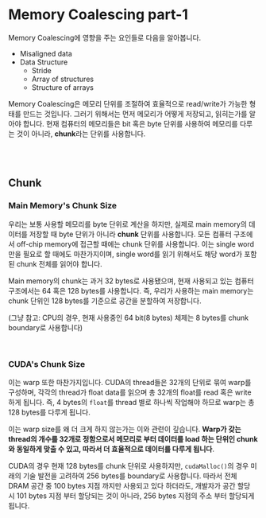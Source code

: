 # Memory Coalescing part-1

Memory Coalescing에 영향을 주는 요인들로 다음을 알아봅니다.

- Misaligned data
- Data Structure
  - Stride
  - Array of structures
  - Structure of arrays

Memory Coalescing은 메모리 단위를 조절하여 효율적으로 read/write가 가능한 형태를 만드는 것입니다. 그러기 위해서는 먼저 메모리가 어떻게 저장되고, 읽히는가를 알아야 합니다. 현재 컴퓨터의 메모리들은 bit 혹은 byte 단위를 사용하여 메모리를 다루는 것이 아니라, **chunk**라는 단위를 사용합니다.

<br><br>

## Chunk

### Main Memory's Chunk Size

우리는 보통 사용할 메모리를 byte 단위로 계산을 하지만, 실제로 main memory의 데이터를 저장할 때 byte 단위가 아니라 **chunk** 단위를 사용합니다. 모든 컴퓨터 구조에서 off-chip memory에 접근할 때에는 chunk 단위를 사용합니다. 이는 single word만을 필요로 할 때에도 마찬가지이며, single word를 읽기 위해서도 해당 word가 포함된 chunk 전체를 읽어야 합니다.

Main memory의 chunk는 과거 32 bytes로 사용됐으며, 현재 사용되고 있는 컴퓨터 구조에서는 64 혹은 128 bytes를 사용합니다. 즉, 우리가 사용하는 main memory는 chunk 단위인 128 bytes를 기준으로 공간을 분할하여 저장합니다.

(그냥 참고: CPU의 경우, 현재 사용중인 64 bit(8 bytes) 체제는 8 bytes를 chunk boundary로 사용합니다)

<br>

### CUDA's Chunk Size

이는 warp 또한 마찬가지입니다. CUDA의 thread들은 32개의 단위로 묶여 warp를 구성하며, 각각의 thread가 float data를 읽으며 총 32개의 float를 read 혹은 write 하게 됩니다. 즉, 4 bytes의 `float`를 thread 별로 하나씩 작업해야 하므로 warp는 총 128 bytes를 다루게 됩니다.

이는 warp size를 왜 더 크게 하지 않는가는 이와 관련이 깊습니다. **Warp가 갖는 thread의 개수를 32개로 정함으로서  메모리로 부터 데이터를 load 하는 단위인 chunk와 동일하게 맞출 수 있고, 따라서 더 효율적으로 데이터를 다루게 됩니다**.

CUDA의 경우 현재 128 bytes를 chunk 단위로 사용하지만, `cudaMalloc()`의 경우 미래의 기술 발전을 고려하여 256 bytes를 boundary로 사용합니다. 따라서 전체 DRAM 공간 중 100 bytes 지점 까지만 사용되고 있다 하더라도, 개발자가 공간 할당 시 101 bytes 지점 부터 할당되는 것이 아니라, 256 bytes 지점의 주소 부터 할당되게 됩니다.
